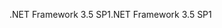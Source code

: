 <span data-ttu-id="e84bc-101">.NET Framework 3.5 SP1</span><span class="sxs-lookup"><span data-stu-id="e84bc-101">.NET Framework 3.5 SP1</span></span>